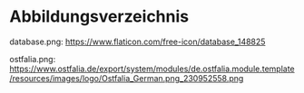 # Abbildungsverzeichnis

database.png: https://www.flaticon.com/free-icon/database_148825

ostfalia.png: https://www.ostfalia.de/export/system/modules/de.ostfalia.module.template/resources/images/logo/Ostfalia_German.png_230952558.png